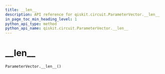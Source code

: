 ```yaml
---
title: __len__
description: API reference for qiskit.circuit.ParameterVector.__len__
in_page_toc_min_heading_level: 1
python_api_type: method
python_api_name: qiskit.circuit.ParameterVector.__len__
---
```


# \_\_len\_\_

<span id="qiskit.circuit.ParameterVector.__len__" />

`ParameterVector.__len__()`

